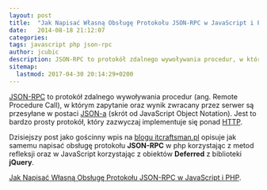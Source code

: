 ```yaml
---
layout: post
title:  "Jak Napisać Własną Obsługę Protokołu JSON-RPC w JavaScript i PHP"
date:   2014-08-18 21:12:07
categories:
tags: javascript php json-rpc
author: jcubic
description: JSON-RPC to protokół zdalnego wywoływania procedur, w którym zapytanie oraz wynik zwracany przez serwer są przesyłane w postaci JSON-a
sitemap:
  lastmod: 2017-04-30 20:14:29+0200
---
```


[JSON-RPC](http://pl.wikipedia.org/wiki/JSON-RPC) to protokół zdalnego wywoływania procedur (ang. Remote Procedure Call), w którym zapytanie oraz wynik zwracany przez serwer są przesyłane w postaci [JSON-a](http://pl.wikipedia.org/wiki/JSON) (skrót od JavaScript Object Notation). Jest to bardzo prosty protokół, który zazwyczaj implementuje się ponad [HTTP](http://pl.wikipedia.org/wiki/HTTP).

<!-- more -->

Dzisiejszy post jako gościnny wpis na [blogu itcraftsman.pl](http://itcraftsman.pl/) opisuje jak samemu napisać obsługę protokołu **JSON-RPC** w php korzystając z metod refleksji oraz w JavaScript korzystając z obiektów **Deferred** z biblioteki **jQuery**.

[Jak Napisać Własną Obsługę Protokołu JSON-RPC w JavaScript i PHP](http://itcraftsman.pl/jak-napisac-wlasna-obsluge-protokolu-json-rpc-w-javascript-i-php/).
